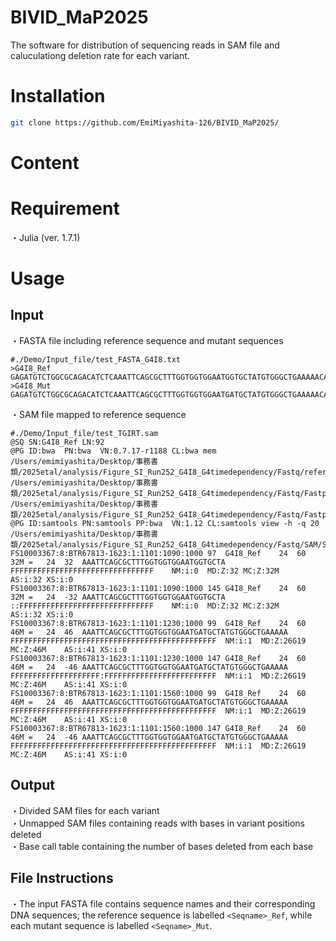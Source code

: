 # BIVID_MaP2025

The software for distribution of sequencing reads in SAM file and caluculationg deletion rate for each variant.

# Installation 
```bash
git clone https://github.com/EmiMiyashita-126/BIVID_MaP2025/
```

# Content

# Requirement

・Julia (ver. 1.7.1)

# Usage
## Input

・FASTA file including reference sequence and mutant sequences<br>
```text
#./Demo/Input_file/test_FASTA_G4I8.txt
>G4I8_Ref
GAGATGTCTGGCGCAGACATCTCAAATTCAGCGCTTTGGTGGTGGAATGGTGCTATGTGGGCTGAAAAACAAATCGGGCTTCGGTCCGGTTC
>G4I8_Mut
GAGATGTCTGGCGCAGACATCTCAAATTCAGCGCTTTGGTGGTGGAATGATGCTATGTGGGCTGAAAAACAAATCGGGCTTCGGTCCGGTTC
```
・SAM file mapped to reference sequence
```text
#./Demo/Input_file/test_TGIRT.sam
@SQ	SN:G4I8_Ref	LN:92
@PG	ID:bwa	PN:bwa	VN:0.7.17-r1188	CL:bwa mem /Users/emimiyashita/Desktop/事務書類/2025etal/analysis/Figure_SI_Run252_G4I8_G4timedependency/Fastq/reference/I8_ref/I8_ref /Users/emimiyashita/Desktop/事務書類/2025etal/analysis/Figure_SI_Run252_G4I8_G4timedependency/Fastq/Fastp_output/S19_S19_L001_R1_001_fastp.fastq /Users/emimiyashita/Desktop/事務書類/2025etal/analysis/Figure_SI_Run252_G4I8_G4timedependency/Fastq/Fastp_output/S19_S19_L001_R2_001_fastp.fastq
@PG	ID:samtools	PN:samtools	PP:bwa	VN:1.12	CL:samtools view -h -q 20 /Users/emimiyashita/Desktop/事務書類/2025etal/analysis/Figure_SI_Run252_G4I8_G4timedependency/Fastq/SAM/S19_S19_removed.sam
FS10003367:8:BTR67813-1623:1:1101:1090:1000	97	G4I8_Ref	24	60	32M	=	24	32	AAATTCAGCGCTTTGGTGGTGGAATGGTGCTA	FFFFFFFFFFFFFFFFFFFFFFFFFFFFFFFF	NM:i:0	MD:Z:32	MC:Z:32M	AS:i:32	XS:i:0
FS10003367:8:BTR67813-1623:1:1101:1090:1000	145	G4I8_Ref	24	60	32M	=	24	-32	AAATTCAGCGCTTTGGTGGTGGAATGGTGCTA	::FFFFFFFFFFFFFFFFFFFFFFFFFFFFFF	NM:i:0	MD:Z:32	MC:Z:32M	AS:i:32	XS:i:0
FS10003367:8:BTR67813-1623:1:1101:1230:1000	99	G4I8_Ref	24	60	46M	=	24	46	AAATTCAGCGCTTTGGTGGTGGAATGATGCTATGTGGGCTGAAAAA	FFFFFFFFFFFFFFFFFFFFFFFFFFFFFFFFFFFFFFFFFFFFFF	NM:i:1	MD:Z:26G19	MC:Z:46M	AS:i:41	XS:i:0
FS10003367:8:BTR67813-1623:1:1101:1230:1000	147	G4I8_Ref	24	60	46M	=	24	-46	AAATTCAGCGCTTTGGTGGTGGAATGATGCTATGTGGGCTGAAAAA	FFFFFFFFFFFFFFFFFFFF:FFFFFFFFFFFFFFFFFFFFFFFFF	NM:i:1	MD:Z:26G19	MC:Z:46M	AS:i:41	XS:i:0
FS10003367:8:BTR67813-1623:1:1101:1560:1000	99	G4I8_Ref	24	60	46M	=	24	46	AAATTCAGCGCTTTGGTGGTGGAATGATGCTATGTGGGCTGAAAAA	FFFFFFFFFFFFFFFFFFFFFFFFFFFFFFFFFFFFFFFFFFFFFF	NM:i:1	MD:Z:26G19	MC:Z:46M	AS:i:41	XS:i:0
FS10003367:8:BTR67813-1623:1:1101:1560:1000	147	G4I8_Ref	24	60	46M	=	24	-46	AAATTCAGCGCTTTGGTGGTGGAATGATGCTATGTGGGCTGAAAAA	FFFFFFFFFFFFFFFFFFFFFFFFFFFFFFFFFFFFFFFFFFFFFF	NM:i:1	MD:Z:26G19	MC:Z:46M	AS:i:41	XS:i:0
```

## Output

・Divided SAM files for each variant<br>
・Unmapped SAM files containing reads with bases in variant positions deleted<br>
・Base call table containing the number of bases deleted from each base

## File Instructions
・The input FASTA file contains sequence names and their corresponding DNA sequences; the reference sequence is labelled 	`<Seqname>_Ref`, while each mutant sequence is labelled 	`<Seqname>_Mut`.












